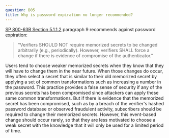 ```yaml
---
question: B05
title: Why is password expiration no longer recommended?
---
```

[SP 800-63B Section 5.1.1.2](https://pages.nist.gov/800-63-3/sp800-63b.html#memsecretver) paragraph 9 recommends against password expiration:

>"Verifiers SHOULD NOT require memorized secrets to be changed arbitrarily (e.g., periodically). However, verifiers SHALL force a change if there is evidence of compromise of the authenticator." 

Users tend to choose weaker memorized secrets when they know that they will have to change them in the near future. When those changes do occur, they often select a secret that is similar to their old memorized secret by applying a set of common transformations such as increasing a number in the password. This practice provides a false sense of security if any of the previous secrets has been compromised since attackers can apply these same common transformations. But if there is evidence that the memorized secret has been compromised, such as by a breach of the verifier's hashed password database or observed fraudulent activity, subscribers should be required to change their memorized secrets. However, this event-based change should occur rarely, so that they are less motivated to choose a weak secret with the knowledge that it will only be used for a limited period of time.